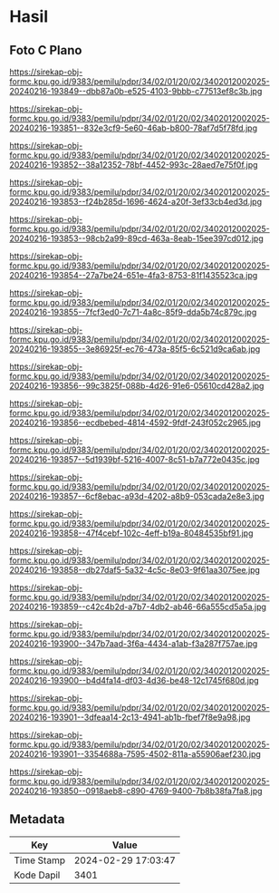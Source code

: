# Hasil

## Foto C Plano

https://sirekap-obj-formc.kpu.go.id/9383/pemilu/pdpr/34/02/01/20/02/3402012002025-20240216-193849--dbb87a0b-e525-4103-9bbb-c77513ef8c3b.jpg

https://sirekap-obj-formc.kpu.go.id/9383/pemilu/pdpr/34/02/01/20/02/3402012002025-20240216-193851--832e3cf9-5e60-46ab-b800-78af7d5f78fd.jpg

https://sirekap-obj-formc.kpu.go.id/9383/pemilu/pdpr/34/02/01/20/02/3402012002025-20240216-193852--38a12352-78bf-4452-993c-28aed7e75f0f.jpg

https://sirekap-obj-formc.kpu.go.id/9383/pemilu/pdpr/34/02/01/20/02/3402012002025-20240216-193853--f24b285d-1696-4624-a20f-3ef33cb4ed3d.jpg

https://sirekap-obj-formc.kpu.go.id/9383/pemilu/pdpr/34/02/01/20/02/3402012002025-20240216-193853--98cb2a99-89cd-463a-8eab-15ee397cd012.jpg

https://sirekap-obj-formc.kpu.go.id/9383/pemilu/pdpr/34/02/01/20/02/3402012002025-20240216-193854--27a7be24-651e-4fa3-8753-81f1435523ca.jpg

https://sirekap-obj-formc.kpu.go.id/9383/pemilu/pdpr/34/02/01/20/02/3402012002025-20240216-193855--7fcf3ed0-7c71-4a8c-85f9-dda5b74c879c.jpg

https://sirekap-obj-formc.kpu.go.id/9383/pemilu/pdpr/34/02/01/20/02/3402012002025-20240216-193855--3e86925f-ec76-473a-85f5-6c521d9ca6ab.jpg

https://sirekap-obj-formc.kpu.go.id/9383/pemilu/pdpr/34/02/01/20/02/3402012002025-20240216-193856--99c3825f-088b-4d26-91e6-05610cd428a2.jpg

https://sirekap-obj-formc.kpu.go.id/9383/pemilu/pdpr/34/02/01/20/02/3402012002025-20240216-193856--ecdbebed-4814-4592-9fdf-243f052c2965.jpg

https://sirekap-obj-formc.kpu.go.id/9383/pemilu/pdpr/34/02/01/20/02/3402012002025-20240216-193857--5d1939bf-5216-4007-8c51-b7a772e0435c.jpg

https://sirekap-obj-formc.kpu.go.id/9383/pemilu/pdpr/34/02/01/20/02/3402012002025-20240216-193857--6cf8ebac-a93d-4202-a8b9-053cada2e8e3.jpg

https://sirekap-obj-formc.kpu.go.id/9383/pemilu/pdpr/34/02/01/20/02/3402012002025-20240216-193858--47f4cebf-102c-4eff-b19a-80484535bf91.jpg

https://sirekap-obj-formc.kpu.go.id/9383/pemilu/pdpr/34/02/01/20/02/3402012002025-20240216-193858--db27daf5-5a32-4c5c-8e03-9f61aa3075ee.jpg

https://sirekap-obj-formc.kpu.go.id/9383/pemilu/pdpr/34/02/01/20/02/3402012002025-20240216-193859--c42c4b2d-a7b7-4db2-ab46-66a555cd5a5a.jpg

https://sirekap-obj-formc.kpu.go.id/9383/pemilu/pdpr/34/02/01/20/02/3402012002025-20240216-193900--347b7aad-3f6a-4434-a1ab-f3a287f757ae.jpg

https://sirekap-obj-formc.kpu.go.id/9383/pemilu/pdpr/34/02/01/20/02/3402012002025-20240216-193900--b4d4fa14-df03-4d36-be48-12c1745f680d.jpg

https://sirekap-obj-formc.kpu.go.id/9383/pemilu/pdpr/34/02/01/20/02/3402012002025-20240216-193901--3dfeaa14-2c13-4941-ab1b-fbef7f8e9a98.jpg

https://sirekap-obj-formc.kpu.go.id/9383/pemilu/pdpr/34/02/01/20/02/3402012002025-20240216-193901--3354688a-7595-4502-811a-a55906aef230.jpg

https://sirekap-obj-formc.kpu.go.id/9383/pemilu/pdpr/34/02/01/20/02/3402012002025-20240216-193850--0918aeb8-c890-4769-9400-7b8b38fa7fa8.jpg


## Metadata

| Key        | Value               |
| ---------- | ------------------- |
| Time Stamp | 2024-02-29 17:03:47 |
| Kode Dapil | 3401                |



